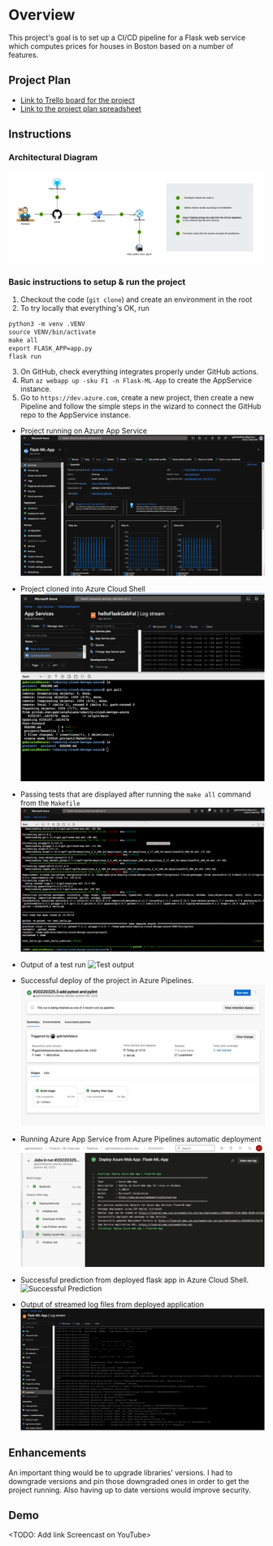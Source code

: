 # Overview

This project's goal is to set up a CI/CD pipeline for a Flask web service which computes prices for houses in Boston based on a number of features. 

## Project Plan


* [Link to Trello board for the project](https://trello.com/b/dKbbZzsg/devops-project)
* [Link to the project plan spreadsheet](https://docs.google.com/spreadsheets/d/1AzvBUGSu-URpM0XsHgL2tsENGYB3ROJ0uO799wWlHSs/edit?usp=sharing)

## Instructions

### Architectural Diagram 
![Architecture](/images/Azure_CI_CD_Architecture.jpg)


### Basic instructions to setup & run the project

1. Checkout the code (`git clone`) and create an environment in the root
2. To try locally that everything's OK, run
```
python3 -m venv .VENV
source VENV/bin/activate
make all
export FLASK_APP=app.py
flask run
```
3. On GitHub, check everything integrates properly under GitHub actions.
4. Run `az webapp up -sku F1 -n Flask-ML-App` to create the AppService instance.
5. Go to `https://dev.azure.com`, create a new project, then create a new Pipeline and follow the simple steps in the wizard to connect the GitHub repo to the AppService instance.

* Project running on Azure App Service
![Project Running On Azure AppService](/images/App_running_Apservice.png)

* Project cloned into Azure Cloud Shell
![Project Cloned in Azure Cloud Shell](/images/GitHub_Repo_Azure_Cloud_Shell.png)

* Passing tests that are displayed after running the `make all` command from the `Makefile`
![Tests passing](/images/Make_all.png)

* Output of a test run
![Test output]()

* Successful deploy of the project in Azure Pipelines.
![Test output](/images/Pipeline_Successful_Deploy.png)

* Running Azure App Service from Azure Pipelines automatic deployment
![Pipelines Running](/images/App_Deployed_Pipelines_Automatically.png)

* Successful prediction from deployed flask app in Azure Cloud Shell. 
![Successful Prediction]()

* Output of streamed log files from deployed application
![Log streams](/images/App_Running_Logs.png)


## Enhancements

An important thing would be to upgrade libraries' versions. I had to downgrade versions and pin those downgraded ones in order to get the project running. Also having up to date versions would improve security.

## Demo 

<TODO: Add link Screencast on YouTube>


